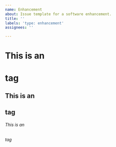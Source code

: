 ```yaml
---
name: Enhancement
about: Issue template for a software enhancement.
title: ''
labels: 'type: enhancement'
assignees: ''

---
```


# This is an <h1> tag
## This is an <h2> tag
###### This is an <h6> tag
